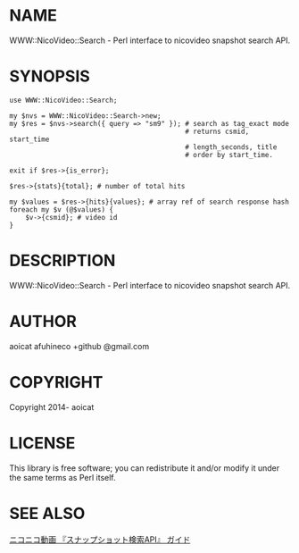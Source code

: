 # NAME

WWW::NicoVideo::Search - Perl interface to nicovideo snapshot search API.

# SYNOPSIS

    use WWW::NicoVideo::Search;
    
    my $nvs = WWW::NicoVideo::Search->new;
    my $res = $nvs->search({ query => "sm9" }); # search as tag_exact mode
                                                # returns csmid, start_time
                                                # length_seconds, title
                                                # order by start_time.

    exit if $res->{is_error}; 

    $res->{stats}{total}; # number of total hits

    my $values = $res->{hits}{values}; # array ref of search response hash
    foreach my $v (@$values) {
        $v->{csmid}; # video id
    }


# DESCRIPTION

WWW::NicoVideo::Search - Perl interface to nicovideo snapshot search API.

# AUTHOR

aoicat afuhineco +github @gmail.com

# COPYRIGHT

Copyright 2014- aoicat

# LICENSE

This library is free software; you can redistribute it and/or modify
it under the same terms as Perl itself.

# SEE ALSO

[ニコニコ動画 『スナップショット検索API』 ガイド](http://search.nicovideo.jp/docs/api/snapshot.html)
